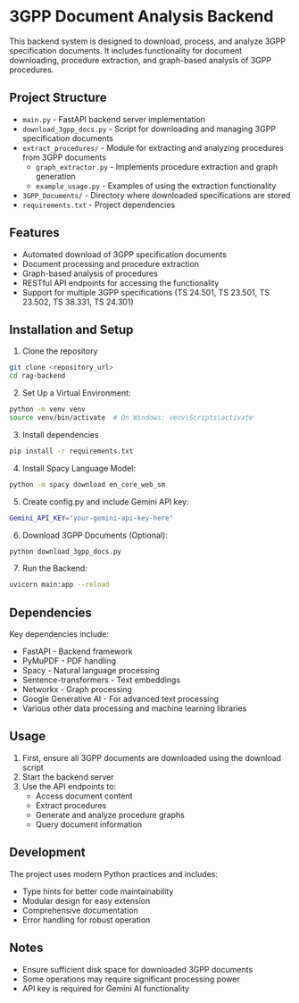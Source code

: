 # 3GPP Document Analysis Backend

This backend system is designed to download, process, and analyze 3GPP specification documents. It includes functionality for document downloading, procedure extraction, and graph-based analysis of 3GPP procedures.

## Project Structure

- `main.py` - FastAPI backend server implementation
- `download_3gpp_docs.py` - Script for downloading and managing 3GPP specification documents
- `extract_procedures/` - Module for extracting and analyzing procedures from 3GPP documents
  - `graph_extractor.py` - Implements procedure extraction and graph generation
  - `example_usage.py` - Examples of using the extraction functionality
- `3GPP_Documents/` - Directory where downloaded specifications are stored
- `requirements.txt` - Project dependencies

## Features

- Automated download of 3GPP specification documents
- Document processing and procedure extraction
- Graph-based analysis of procedures
- RESTful API endpoints for accessing the functionality
- Support for multiple 3GPP specifications (TS 24.501, TS 23.501, TS 23.502, TS 38.331, TS 24.301)

## Installation and Setup

1. Clone the repository
```bash
git clone <repository_url>
cd rag-backend
```

2. Set Up a Virtual Environment:
```bash
python -m venv venv
source venv/bin/activate  # On Windows: venv\Scripts\activate
```

3. Install dependencies
```bash
pip install -r requirements.txt
```

4. Install Spacy Language Model:
```bash
python -m spacy download en_core_web_sm
```

5. Create config.py and include Gemini API key: 
```bash
Gemini_API_KEY="your-gemini-api-key-here"
```

6. Download 3GPP Documents (Optional):
```bash
python download_3gpp_docs.py
```

7. Run the Backend: 
```bash
uvicorn main:app --reload
```

## Dependencies

Key dependencies include:
- FastAPI - Backend framework
- PyMuPDF - PDF handling
- Spacy - Natural language processing
- Sentence-transformers - Text embeddings
- Networkx - Graph processing
- Google Generative AI - For advanced text processing
- Various other data processing and machine learning libraries

## Usage

1. First, ensure all 3GPP documents are downloaded using the download script
2. Start the backend server
3. Use the API endpoints to:
   - Access document content
   - Extract procedures
   - Generate and analyze procedure graphs
   - Query document information

## Development

The project uses modern Python practices and includes:
- Type hints for better code maintainability
- Modular design for easy extension
- Comprehensive documentation
- Error handling for robust operation

## Notes

- Ensure sufficient disk space for downloaded 3GPP documents
- Some operations may require significant processing power
- API key is required for Gemini AI functionality
